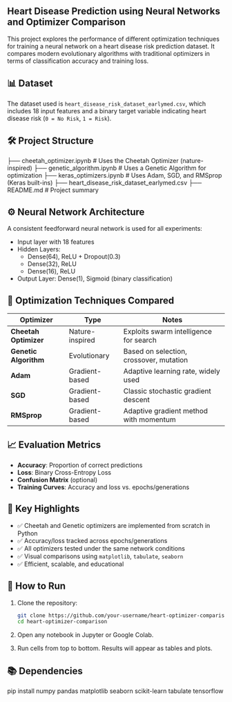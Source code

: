 ## Heart Disease Prediction using Neural Networks and Optimizer Comparison
This project explores the performance of different optimization techniques for training a neural network on a heart disease risk prediction dataset. It compares modern evolutionary algorithms with traditional optimizers in terms of classification accuracy and training loss.

## 📊 Dataset
The dataset used is `heart_disease_risk_dataset_earlymed.csv`, which includes 18 input features and a binary target variable indicating heart disease risk (`0 = No Risk`, `1 = Risk`).

## 🛠️ Project Structure
├── cheetah_optimizer.ipynb # Uses the Cheetah Optimizer (nature-inspired) ├── genetic_algorithm.ipynb # Uses a Genetic Algorithm for optimization ├── keras_optimizers.ipynb # Uses Adam, SGD, and RMSprop (Keras built-ins) ├── heart_disease_risk_dataset_earlymed.csv ├── README.md # Project summary


## ⚙️ Neural Network Architecture
A consistent feedforward neural network is used for all experiments:
- Input layer with 18 features
- Hidden Layers:
  - Dense(64), ReLU + Dropout(0.3)
  - Dense(32), ReLU
  - Dense(16), ReLU
- Output Layer: Dense(1), Sigmoid (binary classification)

## 🧪 Optimization Techniques Compared

| Optimizer          | Type              | Notes                              |
|--------------------|-------------------|-------------------------------------|
| **Cheetah Optimizer** | Nature-inspired | Exploits swarm intelligence for search |
| **Genetic Algorithm** | Evolutionary     | Based on selection, crossover, mutation |
| **Adam**            | Gradient-based    | Adaptive learning rate, widely used |
| **SGD**             | Gradient-based    | Classic stochastic gradient descent |
| **RMSprop**         | Gradient-based    | Adaptive gradient method with momentum |

## 📈 Evaluation Metrics
- **Accuracy**: Proportion of correct predictions
- **Loss**: Binary Cross-Entropy Loss
- **Confusion Matrix** (optional)
- **Training Curves**: Accuracy and loss vs. epochs/generations

## 🧠 Key Highlights

- ✅ Cheetah and Genetic optimizers are implemented from scratch in Python
- ✅ Accuracy/loss tracked across epochs/generations
- ✅ All optimizers tested under the same network conditions
- ✅ Visual comparisons using `matplotlib`, `tabulate`, `seaborn`
- ✅ Efficient, scalable, and educational

## 📌 How to Run

1. Clone the repository:
   ```bash
   git clone https://github.com/your-username/heart-optimizer-comparison.git
   cd heart-optimizer-comparison
2. Open any notebook in Jupyter or Google Colab.

3. Run cells from top to bottom. Results will appear as tables and plots.

## 📚 Dependencies
pip install numpy pandas matplotlib seaborn scikit-learn tabulate tensorflow
